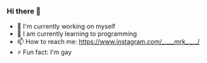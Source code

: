 ### Hi there 👋


- 🔭 I'm currently working on myself
- 🌱 I am currently learning to programming
- 📫 How to reach me: https://www.instagram.com/_._._mrk_._._/
- ⚡ Fun fact: I'm gay

